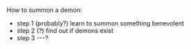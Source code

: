 How to summon a demon:

- step 1 (probably?) learn to summon something benevolent
- step 2 (?) find out if demons exist
- step 3 ---?